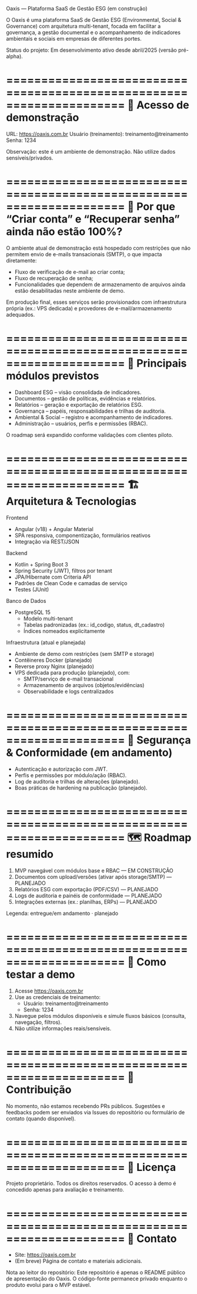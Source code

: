 Oaxis — Plataforma SaaS de Gestão ESG (em construção)

O Oaxis é uma plataforma SaaS de Gestão ESG (Environmental, Social & Governance) com arquitetura multi-tenant, focada em facilitar a governança, a gestão documental e o acompanhamento de indicadores ambientais e sociais em empresas de diferentes portes.

Status do projeto: Em desenvolvimento ativo desde abril/2025 (versão pré-alpha).

=====================================================================
🔗 Acesso de demonstração
=====================================================================
URL: https://oaxis.com.br
Usuário (treinamento): treinamento@treinamento
Senha: 1234

Observação: este é um ambiente de demonstração. Não utilize dados sensíveis/privados.

=====================================================================
🚧 Por que “Criar conta” e “Recuperar senha” ainda não estão 100%?
=====================================================================
O ambiente atual de demonstração está hospedado com restrições que não permitem envio de e-mails transacionais (SMTP), o que impacta diretamente:
- Fluxo de verificação de e-mail ao criar conta;
- Fluxo de recuperação de senha;
- Funcionalidades que dependem de armazenamento de arquivos ainda estão desabilitadas neste ambiente de demo.

Em produção final, esses serviços serão provisionados com infraestrutura própria (ex.: VPS dedicada) e provedores de e-mail/armazenamento adequados.

=====================================================================
🧩 Principais módulos previstos
=====================================================================
- Dashboard ESG – visão consolidada de indicadores.
- Documentos – gestão de políticas, evidências e relatórios.
- Relatórios – geração e exportação de relatórios ESG.
- Governança – papéis, responsabilidades e trilhas de auditoria.
- Ambiental & Social – registro e acompanhamento de indicadores.
- Administração – usuários, perfis e permissões (RBAC).

O roadmap será expandido conforme validações com clientes piloto.

=====================================================================
🏗️ Arquitetura & Tecnologias
=====================================================================
Frontend
- Angular (v18) + Angular Material
- SPA responsiva, componentização, formulários reativos
- Integração via REST/JSON

Backend
- Kotlin + Spring Boot 3
- Spring Security (JWT), filtros por tenant
- JPA/Hibernate com Criteria API
- Padrões de Clean Code e camadas de serviço
- Testes (JUnit)

Banco de Dados
- PostgreSQL 15
  - Modelo multi-tenant
  - Tabelas padronizadas (ex.: id_codigo, status, dt_cadastro)
  - Índices nomeados explicitamente

Infraestrutura (atual e planejada)
- Ambiente de demo com restrições (sem SMTP e storage)
- Contêineres Docker (planejado)
- Reverse proxy Nginx (planejado)
- VPS dedicada para produção (planejado), com:
  - SMTP/serviço de e-mail transacional
  - Armazenamento de arquivos (objetos/evidências)
  - Observabilidade e logs centralizados

=====================================================================
🔐 Segurança & Conformidade (em andamento)
=====================================================================
- Autenticação e autorização com JWT.
- Perfis e permissões por módulo/ação (RBAC).
- Log de auditoria e trilhas de alterações (planejado).
- Boas práticas de hardening na publicação (planejado).

=====================================================================
🗺️ Roadmap resumido
=====================================================================
1. MVP navegável com módulos base e RBAC — EM CONSTRUÇÃO
2. Documentos com upload/versões (ativar após storage/SMTP) — PLANEJADO
3. Relatórios ESG com exportação (PDF/CSV) — PLANEJADO
4. Logs de auditoria e painéis de conformidade — PLANEJADO
5. Integrações externas (ex.: planilhas, ERPs) — PLANEJADO

Legenda: entregue/em andamento · planejado

=====================================================================
🧪 Como testar a demo
=====================================================================
1) Acesse https://oaxis.com.br
2) Use as credenciais de treinamento:
   - Usuário: treinamento@treinamento
   - Senha: 1234
3) Navegue pelos módulos disponíveis e simule fluxos básicos (consulta, navegação, filtros).
4) Não utilize informações reais/sensíveis.

=====================================================================
🤝 Contribuição
=====================================================================
No momento, não estamos recebendo PRs públicos. Sugestões e feedbacks podem ser enviados via Issues do repositório ou formulário de contato (quando disponível).

=====================================================================
📝 Licença
=====================================================================
Projeto proprietário. Todos os direitos reservados.
O acesso à demo é concedido apenas para avaliação e treinamento.

=====================================================================
📣 Contato
=====================================================================
- Site: https://oaxis.com.br
- (Em breve) Página de contato e materiais adicionais.

Nota ao leitor do repositório: Este repositório é apenas o README público de apresentação do Oaxis. O código-fonte permanece privado enquanto o produto evolui para o MVP estável.
